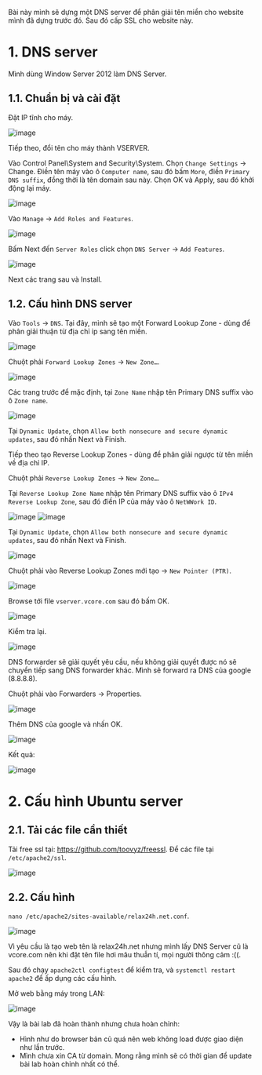 Bài này mình sẽ dựng một DNS server để phân giải tên miền cho website mình đã dựng trước đó. Sau đó cấp SSL cho website này.

# 1. DNS server

Mình dùng Window Server 2012 làm DNS Server.

## 1.1. Chuẩn bị và cài đặt

Đặt IP tĩnh cho máy.

![image](https://github.com/toovyz/blog/assets/90684283/6e4f955b-ab8f-46cf-8dc5-78f120d980c2)

Tiếp theo, đổi tên cho máy thành VSERVER.

Vào Control Panel\System and Security\System. Chọn `Change Settings` -> Change. Điền tên máy vào ô `Computer name`, sau đó bấm `More`, điền `Primary DNS suffix`, đồng thời là tên domain sau này. Chọn OK và Apply, sau đó khởi động lại máy.

![image](https://github.com/toovyz/blog/assets/90684283/d659bfb6-121a-4112-9cd8-076007608b28)

Vào `Manage` -> `Add Roles and Features`.

![image](https://github.com/toovyz/blog/assets/90684283/02659e5f-dc05-4162-b01d-1da3d393e2f6)

Bấm Next đến `Server Roles` click chọn `DNS Server` -> `Add Features`.

![image](https://github.com/toovyz/blog/assets/90684283/1527ce98-6483-4f3e-9991-2da3e73c1af2)

Next các trang sau và Install.

## 1.2. Cấu hình DNS server

Vào `Tools` -> `DNS`. Tại đây, mình sẽ tạo một Forward Lookup Zone - dùng để phân giải thuận từ địa chỉ ip sang tên miền.

![image](https://github.com/toovyz/blog/assets/90684283/02c367b5-6531-4aef-bdc6-7f3eed4b9a02)

Chuột phải `Forward Lookup Zones` -> `New Zone…`.

![image](https://github.com/toovyz/blog/assets/90684283/f99ebe06-b588-42e5-9021-b7aa0c4feb82)

Các trang trước để mặc định, tại `Zone Name` nhập tên Primary DNS suffix vào ô `Zone name`.

![image](https://github.com/toovyz/blog/assets/90684283/eb925814-7ec2-4095-b380-61e7c6b2e87c)

Tại `Dynamic Update`, chọn `Allow both nonsecure and secure dynamic updates`, sau đó nhấn Next và Finish.

Tiếp theo tạo Reverse Lookup Zones - dùng để phân giải ngược từ tên miền về địa chỉ IP.

Chuột phải `Reverse Lookup Zones` -> `New Zone…`.

Tại `Reverse Lookup Zone Name` nhập tên Primary DNS suffix vào ô `IPv4 Reverse Lookup Zone`, sau đó điền IP của máy vào ô `NetWWork ID`.

![image](https://github.com/toovyz/blog/assets/90684283/78af74b4-0cb7-4e94-8eed-a25fc9bed37c)
![image](https://github.com/toovyz/blog/assets/90684283/96ecff53-9fd1-4ac7-8a52-aea17664374f)

Tại `Dynamic Update`, chọn `Allow both nonsecure and secure dynamic updates`, sau đó nhấn Next và Finish.

![image](https://github.com/toovyz/blog/assets/90684283/ca17ca7c-6172-4676-b6fb-45ebd0809d81)

Chuột phải vào Reverse Lookup Zones mới tạo -> `New Pointer (PTR)`.

![image](https://github.com/toovyz/blog/assets/90684283/b8a75e71-efee-4c69-a03b-7f0a3152d03c)

Browse tới file `vserver.vcore.com` sau đó bấm OK. 

![image](https://github.com/toovyz/blog/assets/90684283/35f53cac-a47c-4e52-8fbc-571e9dc6d965)

Kiểm tra lại.

![image](https://github.com/toovyz/blog/assets/90684283/536b77cf-dba0-4003-a137-5a69dc77edeb)

DNS forwarder sẽ giải quyết yêu cầu, nếu không giải quyết được nó sẽ chuyển tiếp sang DNS forwarder khác​. Mình sẽ forward ra DNS của google (8.8.8.8).

Chuột phải vào Forwarders -> Properties.

![image](https://github.com/toovyz/blog/assets/90684283/f594f74a-f3cd-4d2c-a606-323c29906f4d)

Thêm DNS của google và nhấn OK.

![image](https://github.com/toovyz/blog/assets/90684283/fab24e9f-334d-4eb7-a541-c9a38f799027)

Kết quả: 

![image](https://github.com/toovyz/blog/assets/90684283/72ffda42-f649-43a9-afa0-da9f2fe54968)

# 2. Cấu hình Ubuntu server
## 2.1. Tải các file cần thiết
Tải free ssl tại: https://github.com/toovyz/freessl. Để các file tại `/etc/apache2/ssl`.

![image](https://github.com/toovyz/blog/assets/90684283/54dd41c5-5cc9-4534-a7d0-4787c6a44bf4)

## 2.2. Cấu hình

`nano /etc/apache2/sites-available/relax24h.net.conf`.

![image](https://github.com/toovyz/blog/assets/90684283/5aae66cd-0dcd-4402-8a77-9c087eff48b2)

Vì yêu cầu là tạo web tên là relax24h.net nhưng mình lấy DNS Server cũ là vcore.com nên khi đặt tên file hơi mâu thuẫn tí, mọi người thông cảm :((.

Sau đó chạy `apache2ctl configtest` để kiểm tra, và `systemctl restart apache2` để ấp dụng các cấu hình.

Mở web bằng máy trong LAN:

![image](https://github.com/toovyz/blog/assets/90684283/e941ea0b-8b63-4da7-b1bd-7ce4ea90012f)

Vậy là bài lab đã hoàn thành nhưng chưa hoàn chỉnh:
- Hình như do browser bản cũ quá nên web không load được giao diện như lần trước.
- Mình chưa xin CA từ domain.
Mong rằng mình sẽ có thời gian để update bài lab hoàn chỉnh nhất có thể.

